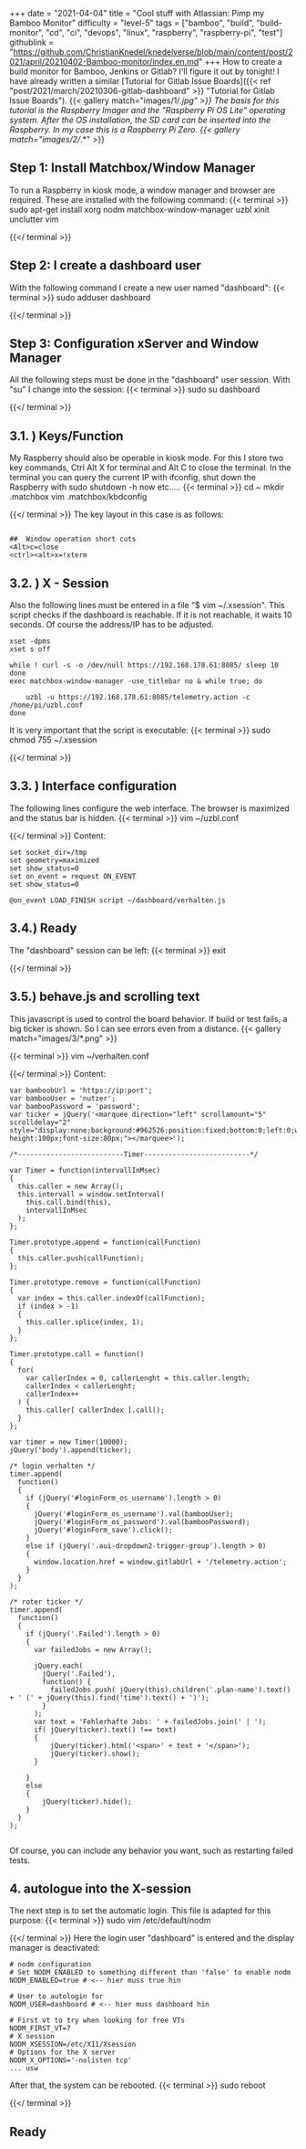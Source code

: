 +++
date = "2021-04-04"
title = "Cool stuff with Atlassian: Pimp my Bamboo Monitor"
difficulty = "level-5"
tags = ["bamboo", "build", "build-monitor", "cd", "ci", "devops", "linux", "raspberry", "raspberry-pi", "test"]
githublink = "https://github.com/ChristianKnedel/knedelverse/blob/main/content/post/2021/april/20210402-Bamboo-monitor/index.en.md"
+++
How to create a build monitor for Bamboo, Jenkins or Gitlab? I'll figure it out by tonight! I have already written a similar [Tutorial for Gitlab Issue Boards]({{< ref "post/2021/march/20210306-gitlab-dashboard" >}} "Tutorial for Gitlab Issue Boards").
{{< gallery match="images/1/*.jpg" >}}
The basis for this tutorial is the Raspberry Imager and the "Raspberry Pi OS Lite" operating system. After the OS installation, the SD card can be inserted into the Raspberry. In my case this is a Raspberry Pi Zero.
{{< gallery match="images/2/*.*" >}}

## Step 1: Install Matchbox/Window Manager
To run a Raspberry in kiosk mode, a window manager and browser are required. These are installed with the following command:
{{< terminal >}}
sudo apt-get install xorg nodm matchbox-window-manager uzbl xinit unclutter vim

{{</ terminal >}}

## Step 2: I create a dashboard user
With the following command I create a new user named "dashboard":
{{< terminal >}}
sudo adduser dashboard

{{</ terminal >}}

## Step 3: Configuration xServer and Window Manager
All the following steps must be done in the "dashboard" user session. With "su" I change into the session:
{{< terminal >}}
sudo su dashboard

{{</ terminal >}}

##  3.1. ) Keys/Function
My Raspberry should also be operable in kiosk mode. For this I store two key commands, Ctrl Alt X for terminal and Alt C to close the terminal. In the terminal you can query the current IP with ifconfig, shut down the Raspberry with sudo shutdown -h now etc.....
{{< terminal >}}
cd ~
mkdir .matchbox
vim .matchbox/kbdconfig

{{</ terminal >}}
The key layout in this case is as follows:
```

##  Window operation short cuts
<Alt>c=close
<ctrl><alt>x=!xterm

```

##  3.2. ) X - Session
Also the following lines must be entered in a file "$ vim ~/.xsession". This script checks if the dashboard is reachable. If it is not reachable, it waits 10 seconds. Of course the address/IP has to be adjusted.
```
xset -dpms
xset s off

while ! curl -s -o /dev/null https://192.168.178.61:8085/ sleep 10
done
exec matchbox-window-manager -use_titlebar no & while true; do
   
    uzbl -u https://192.168.178.61:8085/telemetry.action -c /home/pi/uzbl.conf
done

```
It is very important that the script is executable:
{{< terminal >}}
sudo chmod 755 ~/.xsession

{{</ terminal >}}

##  3.3. ) Interface configuration
The following lines configure the web interface. The browser is maximized and the status bar is hidden.
{{< terminal >}}
vim ~/uzbl.conf

{{</ terminal >}}
Content:
```
set socket_dir=/tmp
set geometry=maximized
set show_status=0
set on_event = request ON_EVENT
set show_status=0

@on_event LOAD_FINISH script ~/dashboard/verhalten.js

```

##  3.4.) Ready
The "dashboard" session can be left:
{{< terminal >}}
exit

{{</ terminal >}}

##  3.5.) behave.js and scrolling text
This javascript is used to control the board behavior. If build or test fails, a big ticker is shown. So I can see errors even from a distance.
{{< gallery match="images/3/*.png" >}}

{{< terminal >}}
vim ~/verhalten.conf

{{</ terminal >}}
Content:
```
var bamboobUrl = 'https://ip:port';
var bambooUser = 'nutzer';
var bambooPassword = 'password';
var ticker = jQuery('<marquee direction="left" scrollamount="5" scrolldelay="2" style="display:none;background:#962526;position:fixed;bottom:0;left:0;width:100%;line-height:100px;font-size:80px;"></marquee>');

/*--------------------------Timer--------------------------*/

var Timer = function(intervallInMsec)
{
  this.caller = new Array();
  this.intervall = window.setInterval(
    this.call.bind(this),
    intervallInMsec
  );
};

Timer.prototype.append = function(callFunction)
{
  this.caller.push(callFunction);
};

Timer.prototype.remove = function(callFunction)
{
  var index = this.caller.indexOf(callFunction);
  if (index > -1) 
  {
    this.caller.splice(index, 1);
  }
};

Timer.prototype.call = function()
{
  for(
    var callerIndex = 0, callerLenght = this.caller.length;
    callerIndex < callerLenght;
    callerIndex++
  ) {
    this.caller[ callerIndex ].call();
  }
};

var timer = new Timer(10000);
jQuery('body').append(ticker);

/* login verhalten */
timer.append(
  function()
  {
    if (jQuery('#loginForm_os_username').length > 0)
    {
      jQuery('#loginForm_os_username').val(bambooUser);
      jQuery('#loginForm_os_password').val(bambooPassword);
      jQuery('#loginForm_save').click();
    }
    else if (jQuery('.aui-dropdown2-trigger-group').length > 0)
    {
      window.location.href = window.gitlabUrl + '/telemetry.action';
    }
  }
);

/* roter ticker */
timer.append(
  function()
  {
    if (jQuery('.Failed').length > 0)
    {
      var failedJobs = new Array();

      jQuery.each(
        jQuery('.Failed'),
        function() {
          failedJobs.push( jQuery(this).children('.plan-name').text() + ' (' + jQuery(this).find('time').text() + ')');
        }
      );
      var text = 'Fehlerhafte Jobs: ' + failedJobs.join(' | ');
      if( jQuery(ticker).text() !== text) 
      {
          jQuery(ticker).html('<span>' + text + '</span>');
          jQuery(ticker).show();
      }
      
    }
    else
    {
        jQuery(ticker).hide();
    }
  }
);


```
Of course, you can include any behavior you want, such as restarting failed tests.
## 4. autologue into the X-session
The next step is to set the automatic login. This file is adapted for this purpose:
{{< terminal >}}
sudo vim /etc/default/nodm

{{</ terminal >}}
Here the login user "dashboard" is entered and the display manager is deactivated:
```
# nodm configuration
# Set NODM_ENABLED to something different than 'false' to enable nodm
NODM_ENABLED=true # <-- hier muss true hin

# User to autologin for
NODM_USER=dashboard # <-- hier muss dashboard hin

# First vt to try when looking for free VTs
NODM_FIRST_VT=7
# X session
NODM_XSESSION=/etc/X11/Xsession
# Options for the X server
NODM_X_OPTIONS='-nolisten tcp'
... usw

```
After that, the system can be rebooted.
{{< terminal >}}
sudo reboot

{{</ terminal >}}

## Ready
